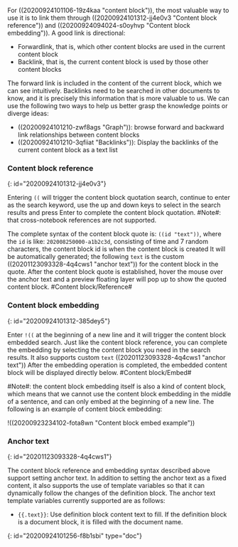 For ((20200924101106-19z4kaa "content block")), the most valuable way to use it is to link them through ((20200924101312-jj4e0v3 "Content block reference")) and ((20200924094024-s0oyhvp "Content block embedding")). A good link is directional:

* Forwardlink, that is, which other content blocks are used in the current content block
* Backlink, that is, the current content block is used by those other content blocks

The forward link is included in the content of the current block, which we can see intuitively. Backlinks need to be searched in other documents to know, and it is precisely this information that is more valuable to us. We can use the following two ways to help us better grasp the knowledge points or diverge ideas:

* ((20200924101210-zwf8ags "Graph")): browse forward and backward link relationships between content blocks
* ((20200924101210-3qfiiat "Backlinks")): Display the backlinks of the current content block as a text list

### Content block reference
{: id="20200924101312-jj4e0v3"}

Entering `((` will trigger the content block quotation search, continue to enter as the search keyword, use the up and down keys to select in the search results and press Enter to complete the content block quotation. #Note#: that cross-notebook references are not supported.

The complete syntax of the content block quote is: `((id "text"))`, where the `id` is like: `202008250000-a1b2c3d`, consisting of time and 7 random characters, the content block id is when the content block is created It will be automatically generated; the following `text` is the custom ((20201123093328-4q4cws1 "anchor text")) for the content block in the quote. After the content block quote is established, hover the mouse over the anchor text and a preview floating layer will pop up to show the quoted content block. #Content block/Reference#

### Content block embedding
{: id="20200924101312-385dey5"}

Enter `!((` at the beginning of a new line and it will trigger the content block embedded search. Just like the content block reference, you can complete the embedding by selecting the content block you need in the search results. It also supports custom `text` ((20201123093328-4q4cws1 "anchor text")) After the embedding operation is completed, the embedded content block will be displayed directly below. #Content block/Embed#

#Note#: the content block embedding itself is also a kind of content block, which means that we cannot use the content block embedding in the middle of a sentence, and can only embed at the beginning of a new line. The following is an example of content block embedding:

!((20200923234102-fota8wn "Content block embed example"))

### Anchor text
{: id="20201123093328-4q4cws1"}

The content block reference and embedding syntax described above support setting anchor text. In addition to setting the anchor text as a fixed content, it also supports the use of template variables so that it can dynamically follow the changes of the definition block. The anchor text template variables currently supported are as follows:

* `{{.text}}`: Use definition block content text to fill. If the definition block is a document block, it is filled with the document name.


{: id="20200924101256-f8b1sbi" type="doc"}
